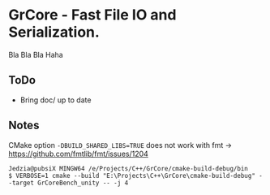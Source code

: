 GrCore - Fast File IO and Serialization.
=========================================================

Bla Bla Bla Haha

## ToDo ##
- Bring doc/ up to date

## Notes ##

CMake option `-DBUILD_SHARED_LIBS=TRUE` does not work with fmt -> https://github.com/fmtlib/fmt/issues/1204

    Jedzia@pubsiX MINGW64 /e/Projects/C++/GrCore/cmake-build-debug/bin
    $ VERBOSE=1 cmake --build "E:\Projects\C++\GrCore\cmake-build-debug" --target GrCoreBench_unity -- -j 4
